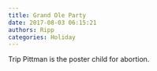 ```yaml
---
title: Grand Ole Party
date: 2017-08-03 06:15:21
authors: Ripp
categories: Holiday
---
```


 Trip Pittman is the poster child for abortion.